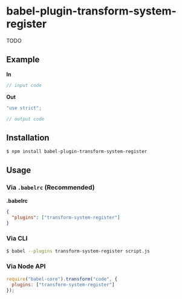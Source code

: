 # babel-plugin-transform-system-register

TODO

## Example

**In**

```js
// input code
```

**Out**

```js
"use strict";

// output code
```

## Installation

```sh
$ npm install babel-plugin-transform-system-register
```

## Usage

### Via `.babelrc` (Recommended)

**.babelrc**

```json
{
  "plugins": ["transform-system-register"]
}
```

### Via CLI

```sh
$ babel --plugins transform-system-register script.js
```

### Via Node API

```javascript
require("babel-core").transform("code", {
  plugins: ["transform-system-register"]
});
```
